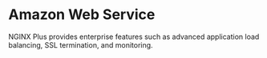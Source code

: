 # Amazon Web Service

NGINX Plus provides enterprise features such as advanced application load balancing, SSL termination, and monitoring. 